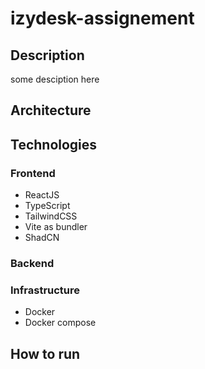 # izydesk-assignement

## Description
some desciption here

## Architecture

## Technologies
### Frontend
- ReactJS
- TypeScript
- TailwindCSS
- Vite as bundler
- ShadCN

### Backend

### Infrastructure
- Docker
- Docker compose

## How to run